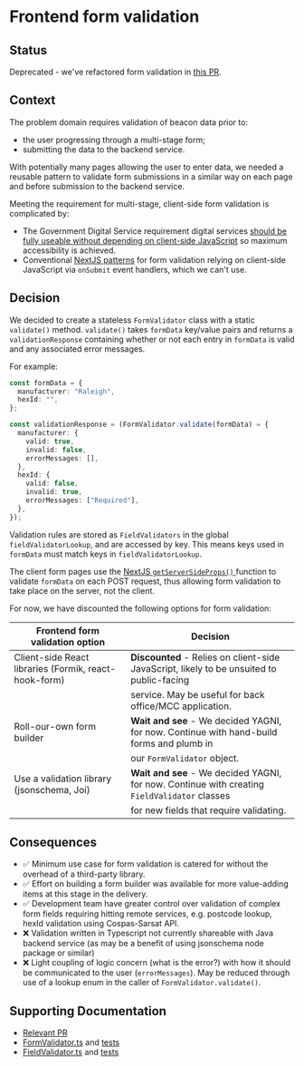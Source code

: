 # Frontend form validation

## Status

Deprecated - we've refactored form validation in [this PR](https://github.com/mcagov/beacons-webapp/pull/123).

## Context

The problem domain requires validation of beacon data prior to:

- the user progressing through a multi-stage form;
- submitting the data to the backend service.

With potentially many pages allowing the user to enter data, we needed a reusable pattern to validate form submissions in a similar way on each page and before submission to the backend service.

Meeting the requirement for multi-stage, client-side form validation is complicated by:

- The Government Digital Service requirement digital services [should be fully useable without depending on client-side JavaScript](https://www.gov.uk/service-manual/technology/using-progressive-enhancement) so maximum accessibility is achieved.
- Conventional [NextJS patterns](https://nextjs.org/blog/forms) for form validation relying on client-side JavaScript via `onSubmit` event handlers, which we can't use.

## Decision

We decided to create a stateless `FormValidator` class with a static `validate()` method. `validate()` takes `formData` key/value pairs and returns a `validationResponse` containing whether or not each entry in `formData` is valid and any associated error messages.

For example:

```typescript
const formData = {
  manufacturer: "Raleigh",
  hexId: "",
};

const validationResponse = (FormValidator.validate(formData) = {
  manufacturer: {
    valid: true,
    invalid: false,
    errorMessages: [],
  },
  hexId: {
    valid: false,
    invalid: true,
    errorMessages: ["Required"],
  },
});
```

Validation rules are stored as `FieldValidators` in the global `fieldValidatorLookup`, and are accessed by key. This means keys used in `formData` must match keys in `fieldValidatorLookup`.

The client form pages use the [NextJS `getServerSideProps()` ](https://nextjs.org/docs/basic-features/data-fetching) function to validate `formData` on each POST request, thus allowing form validation to take place on the server, not the client.

For now, we have discounted the following options for form validation:

| Frontend form validation option                       | Decision                                                                                      |
| ----------------------------------------------------- | --------------------------------------------------------------------------------------------- |
| Client-side React libraries (Formik, react-hook-form) | **Discounted** - Relies on client-side JavaScript, likely to be unsuited to public-facing     |
|                                                       | service. May be useful for back office/MCC application.                                       |
| Roll-our-own form builder                             | **Wait and see** - We decided YAGNI, for now. Continue with hand-build forms and plumb in     |
|                                                       | our `FormValidator` object.                                                                   |
| Use a validation library (jsonschema, Joi)            | **Wait and see** - We decided YAGNI, for now. Continue with creating `FieldValidator` classes |
|                                                       | for new fields that require validating.                                                       |

## Consequences

- ✅ Minimum use case for form validation is catered for without the overhead of a third-party library.
- ✅ Effort on building a form builder was available for more value-adding items at this stage in the delivery.
- ✅ Development team have greater control over validation of complex form fields requiring hitting remote services, e.g. postcode lookup, hexId validation using Cospas-Sarsat API.
- ❌ Validation written in Typescript not currently shareable with Java backend service (as may be a benefit of using jsonschema node package or similar)
- ❌ Light coupling of logic concern (what is the error?) with how it should be communicated to the user (`errorMessages`). May be reduced through use of a lookup enum in the caller of `FormValidator.validate()`.

## Supporting Documentation

- [Relevant PR](https://github.com/madetech/mca-beacons-webapp/pull/93)
- [FormValidator.ts](https://github.com/madetech/mca-beacons-webapp/blob/main/src/lib/formValidator.ts) and [tests](https://github.com/madetech/mca-beacons-webapp/blob/main/test/lib/formValidator.test.ts)
- [FieldValidator.ts](https://github.com/madetech/mca-beacons-webapp/blob/main/src/lib/fieldValidators.ts) and [tests](https://github.com/madetech/mca-beacons-webapp/blob/main/test/lib/fieldValidators.test.ts)
